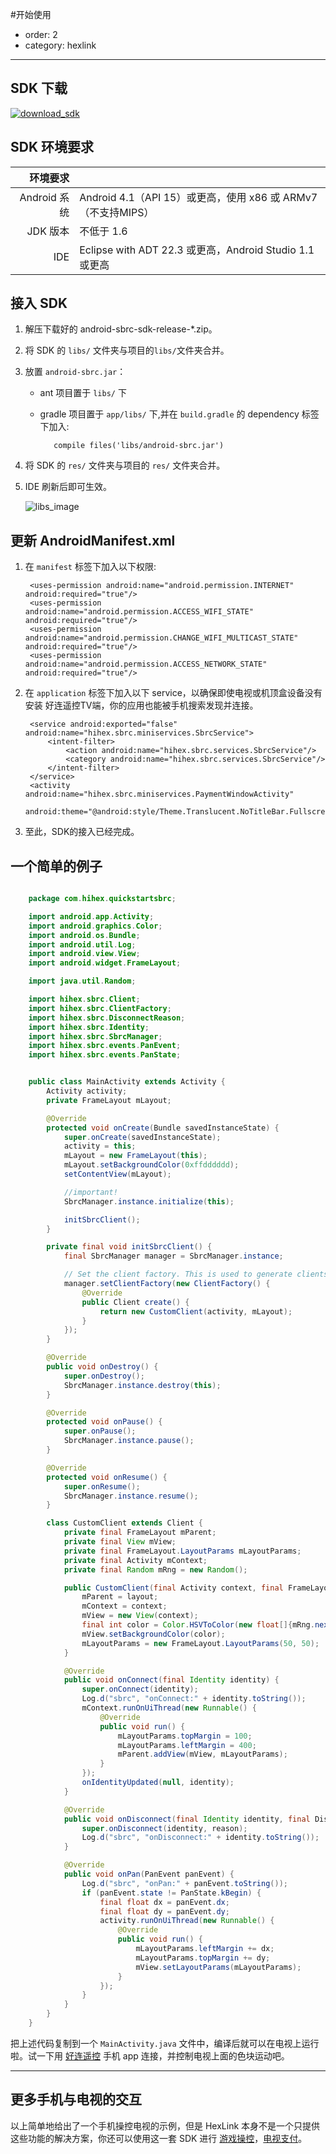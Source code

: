 #开始使用

- order: 2
- category: hexlink

---
## SDK 下载

[![download_sdk](../static/download-sdk.png)](../demo/android-sbrc-sdk-release-2015-03-05-2e0633d-with-demo.zip)

## SDK 环境要求

| 环境要求     |                                                              |
| -----------: | ------------------------------------------------------------ |
| Android 系统 | Android 4.1（API 15）或更高，使用 x86 或 ARMv7（不支持MIPS） |
| JDK 版本     | 不低于 1.6                                                   |
| IDE          | Eclipse with ADT 22.3 或更高，Android Studio 1.1 或更高      |


## 接入 SDK

1. 解压下载好的 android-sbrc-sdk-release-*.zip。

2. 将 SDK 的 `libs/` 文件夹与项目的`libs/`文件夹合并。

3. 放置 `android-sbrc.jar`：

   - ant 项目置于 `libs/` 下
   - gradle 项目置于 `app/libs/` 下,并在 `build.gradle` 的 dependency 标签下加入:

            compile files('libs/android-sbrc.jar')

4. 将 SDK 的 `res/` 文件夹与项目的 `res/` 文件夹合并。

5. IDE 刷新后即可生效。

   ![libs_image](../static/libs.png)

## 更新 AndroidManifest.xml

1. 在 `manifest` 标签下加入以下权限:

        <uses-permission android:name="android.permission.INTERNET" android:required="true"/>
        <uses-permission android:name="android.permission.ACCESS_WIFI_STATE" android:required="true"/>
        <uses-permission android:name="android.permission.CHANGE_WIFI_MULTICAST_STATE" android:required="true"/>
        <uses-permission android:name="android.permission.ACCESS_NETWORK_STATE" android:required="true"/>

2. 在 `application` 标签下加入以下 service，以确保即使电视或机顶盒设备没有安装 好连遥控TV端，你的应用也能被手机搜索发现并连接。

        <service android:exported="false" android:name="hihex.sbrc.miniservices.SbrcService">
            <intent-filter>
                <action android:name="hihex.sbrc.services.SbrcService"/>
                <category android:name="hihex.sbrc.services.SbrcService"/>
            </intent-filter>
        </service>
        <activity android:name="hihex.sbrc.miniservices.PaymentWindowActivity"
            android:theme="@android:style/Theme.Translucent.NoTitleBar.Fullscreen"/>

3. 至此，SDK的接入已经完成。

## 一个简单的例子

```java

	package com.hihex.quickstartsbrc;

    import android.app.Activity;
    import android.graphics.Color;
    import android.os.Bundle;
    import android.util.Log;
    import android.view.View;
    import android.widget.FrameLayout;

    import java.util.Random;

    import hihex.sbrc.Client;
    import hihex.sbrc.ClientFactory;
    import hihex.sbrc.DisconnectReason;
    import hihex.sbrc.Identity;
    import hihex.sbrc.SbrcManager;
    import hihex.sbrc.events.PanEvent;
    import hihex.sbrc.events.PanState;


    public class MainActivity extends Activity {
        Activity activity;
        private FrameLayout mLayout;

        @Override
        protected void onCreate(Bundle savedInstanceState) {
            super.onCreate(savedInstanceState);
            activity = this;
            mLayout = new FrameLayout(this);
            mLayout.setBackgroundColor(0xffdddddd);
            setContentView(mLayout);

            //important!
            SbrcManager.instance.initialize(this);

            initSbrcClient();
        }

        private final void initSbrcClient() {
            final SbrcManager manager = SbrcManager.instance;

            // Set the client factory. This is used to generate clients for receiving events.
            manager.setClientFactory(new ClientFactory() {
                @Override
                public Client create() {
                    return new CustomClient(activity, mLayout);
                }
            });
        }

        @Override
        public void onDestroy() {
            super.onDestroy();
            SbrcManager.instance.destroy(this);
        }

        @Override
        protected void onPause() {
            super.onPause();
            SbrcManager.instance.pause();
        }

        @Override
        protected void onResume() {
            super.onResume();
            SbrcManager.instance.resume();
        }

        class CustomClient extends Client {
            private final FrameLayout mParent;
            private final View mView;
            private final FrameLayout.LayoutParams mLayoutParams;
            private final Activity mContext;
            private final Random mRng = new Random();

            public CustomClient(final Activity context, final FrameLayout layout) {
                mParent = layout;
                mContext = context;
                mView = new View(context);
                final int color = Color.HSVToColor(new float[]{mRng.nextFloat() * 360, 1, 1});
                mView.setBackgroundColor(color);
                mLayoutParams = new FrameLayout.LayoutParams(50, 50);
            }

            @Override
            public void onConnect(final Identity identity) {
                super.onConnect(identity);
                Log.d("sbrc", "onConnect:" + identity.toString());
                mContext.runOnUiThread(new Runnable() {
                    @Override
                    public void run() {
                        mLayoutParams.topMargin = 100;
                        mLayoutParams.leftMargin = 400;
                        mParent.addView(mView, mLayoutParams);
                    }
                });
                onIdentityUpdated(null, identity);
            }

            @Override
            public void onDisconnect(final Identity identity, final DisconnectReason reason) {
                super.onDisconnect(identity, reason);
                Log.d("sbrc", "onDisconnect:" + identity.toString());
            }

            @Override
            public void onPan(PanEvent panEvent) {
                Log.d("sbrc", "onPan:" + panEvent.toString());
                if (panEvent.state != PanState.kBegin) {
                    final float dx = panEvent.dx;
                    final float dy = panEvent.dy;
                    activity.runOnUiThread(new Runnable() {
                        @Override
                        public void run() {
                            mLayoutParams.leftMargin += dx;
                            mLayoutParams.topMargin += dy;
                            mView.setLayoutParams(mLayoutParams);
                        }
                    });
                }
            }
        }
    }

```

把上述代码复制到一个 `MainActivity.java` 文件中，编译后就可以在电视上运行啦。试一下用 [好连遥控](http://www.hihex.com) 手机 app 连接，并控制电视上面的色块运动吧。

---

## 更多手机与电视的交互

以上简单地给出了一个手机操控电视的示例，但是 HexLink 本身不是一个只提供这些功能的解决方案，你还可以使用这一套 SDK 进行 [游戏操控](/docs/control.html)，[电视支付](/docs/payment.html)。
